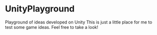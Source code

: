# UnityPlayground
Playground of ideas developed on Unity
This is just a little place for me to test some game ideas. Feel free to take a look!

